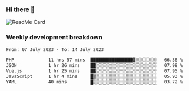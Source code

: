 ### Hi there 👋

<!--
**itzcy/itzcy** is a ✨ _special_ ✨ repository because its `README.md` (this file) appears on your GitHub profile.

Here are some ideas to get you started:

- 🔭 I’m currently working on ...
- 🌱 I’m currently learning ...
- 👯 I’m looking to collaborate on ...
- 🤔 I’m looking for help with ...
- 💬 Ask me about ...
- 📫 How to reach me: ...
- 😄 Pronouns: ...
- ⚡ Fun fact: ...
-->
![ReadMe Card](https://github-readme-stats.vercel.app/api?username=itzcy&show_icons=true&title_color=2d3198&icon_color=797cb8&text_color=24292e&bg_color=f6f8fa)

### Weekly development breakdown
<!--START_SECTION:waka-->

```txt
From: 07 July 2023 - To: 14 July 2023

PHP             11 hrs 57 mins  ████████████████▓░░░░░░░░   66.36 %
JSON            1 hr 26 mins    ██░░░░░░░░░░░░░░░░░░░░░░░   07.98 %
Vue.js          1 hr 25 mins    ██░░░░░░░░░░░░░░░░░░░░░░░   07.95 %
JavaScript      1 hr 4 mins     █▒░░░░░░░░░░░░░░░░░░░░░░░   05.93 %
YAML            40 mins         █░░░░░░░░░░░░░░░░░░░░░░░░   03.72 %
```

<!--END_SECTION:waka-->
